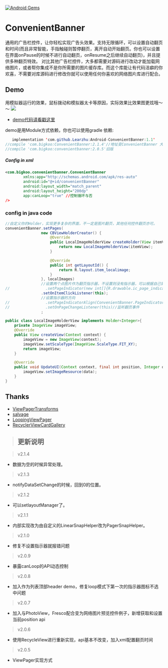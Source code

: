 [![Android Gems](http://www.android-gems.com/badge/saiwu-bigkoo/Android-ConvenientBanner.svg?branch=master)](http://www.android-gems.com/lib/saiwu-bigkoo/Android-ConvenientBanner)

ConvenientBanner
===========

通用的广告栏控件，让你轻松实现广告头效果。支持无限循环，可以设置自动翻页和时间(而且非常智能，手指触碰则暂停翻页，离开自动开始翻页。你也可以设置在界面onPause的时候不进行自动翻页，onResume之后继续自动翻页)，并且提供多种翻页特效。
对比其他广告栏控件，大多都需要对源码进行改动才能加载网络图片，或者帮你集成不是你所需要的图片缓存库。而这个库能让有代码洁癖的你欢喜，不需要对库源码进行修改你就可以使用任何你喜欢的网络图片库进行配合。

## Demo
用模拟器运行的效果，鼠标拨动和模拟器太卡等原因，实际效果比效果图更炫哦～～
![](https://github.com/saiwu-bigkoo/Android-ConvenientBanner/blob/master/preview/convenientbannerdemo.gif)

- [demo代码请看戳这里](https://github.com/saiwu-bigkoo/Android-ConvenientBanner/blob/master/app/src/main/java/com/bigkoo/convenientbannerdemo/MainActivity.java)

demo是用Module方式依赖，你也可以使用gradle 依赖:
```java
   implementation 'com.github.Learzhu:Android-ConvenientBanner:1.1'
//compile 'com.bigkoo:ConvenientBanner:2.1.4'//地址变ConvenientBanner 大写了，额。。。
//compile 'com.bigkoo:convenientbanner:2.0.5'旧版
```


##### Config in xml

```xml
<com.bigkoo.convenientbanner.ConvenientBanner
        xmlns:app="http://schemas.android.com/apk/res-auto"
        android:id="@+id/convenientBanner"
        android:layout_width="match_parent"
        android:layout_height="200dp"
        app:canLoop="true" //控制循环与否
/>
```

### config in java code

```java
//自定义你的Holder，实现更多复杂的界面，不一定是图片翻页，其他任何控件翻页亦可。
convenientBanner.setPages(
                new CBViewHolderCreator() {
                    @Override
                    public LocalImageHolderView createHolder(View itemView) {
                        return new LocalImageHolderView(itemView);
                    }

                    @Override
                    public int getLayoutId() {
                        return R.layout.item_localimage;
                    }
                }, localImages)
                //设置两个点图片作为翻页指示器，不设置则没有指示器，可以根据自己需求自行配合自己的指示器,不需要圆点指示器可用不设
//                .setPageIndicator(new int[]{R.drawable.ic_page_indicator, R.drawable.ic_page_indicator_focused})
                .setOnItemClickListener(this);
                //设置指示器的方向
//                .setPageIndicatorAlign(ConvenientBanner.PageIndicatorAlign.ALIGN_PARENT_RIGHT)
//                .setOnPageChangeListener(this)//监听翻页事件
                ;

public class LocalImageHolderView implements Holder<Integer>{
    private ImageView imageView;
    @Override
    public View createView(Context context) {
        imageView = new ImageView(context);
        imageView.setScaleType(ImageView.ScaleType.FIT_XY);
        return imageView;
    }

    @Override
    public void UpdateUI(Context context, final int position, Integer data) {
        imageView.setImageResource(data);
    }
}
```

## Thanks

- [ViewPagerTransforms](https://github.com/ToxicBakery/ViewPagerTransforms)
- [salvage](https://github.com/JakeWharton/salvage)
- [LoopingViewPager](https://github.com/imbryk/LoopingViewPager)
- [RecyclerViewCardGallery](https://github.com/zjw-swun/RecyclerViewCardGallery)

>## 更新说明

>v2.1.4
 -  数据为空的时候异常处理。<br />

>v2.1.3
 -  notifyDataSetChange的时候，回到0的位置。<br />


>v2.1.2
 -  可以setlayoutManager了。<br />

>v2.1.1
 -  内部实现改为由自定义的LinearSnapHelper改为PagerSnapHelper。<br />

>v2.1.0
 -  修复不设置指示器就报错问题<br />

>v2.0.9
 -  暴露canLoop的API动态控制<br />

>v2.0.8
 - 加入作为列表顶部header demo，修复loop模式下第一次的指示器图标不选中问题 <br />

>v2.0.7
 - 加入与PhotoView，Fresco配合变为网络图片预览控件例子，新增获取和设置当前position api <br />

>v2.0.6
 - 使用RecycleView进行重新实现，api基本不改变，加入xml配置翻页时间 <br />

>v2.0.5
 - ViewPager实现方式 <br />
